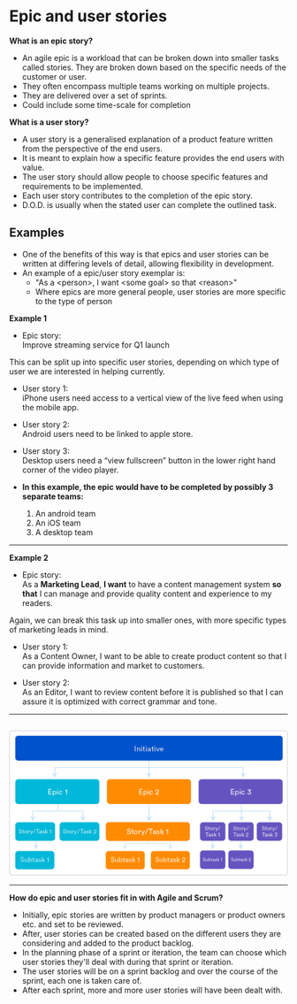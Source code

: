 # Epic and user stories

**What is an epic story?**
- An agile epic is a workload that can be broken down into smaller tasks called stories. They are broken down based on the specific needs of the customer or user.
- They often encompass multiple teams working on multiple projects.
- They are delivered over a set of sprints.
- Could include some time-scale for completion

**What is a user story?**
- A user story is a generalised explanation of a product feature written from the perspective of the end users.
- It is meant to explain how a specific feature provides the end users with value.
- The user story should allow people to choose specific features and requirements to be implemented.
- Each user story contributes to the completion of the epic story.
- D.O.D. is usually when the stated user can complete the outlined task.


## Examples
- One of the benefits of this way is that epics and user stories can be written at differing levels of detail, allowing flexibility in development.
- An example of a epic/user story exemplar is:
    - "As a \<person>, I want \<some goal> so that \<reason>"
    - Where epics are more general people, user stories are more specific to the type of person

**Example 1**
- Epic story:  
Improve streaming service for Q1 launch

This can be split up into specific user stories, depending on which type of user we are interested in helping currently.

- User story 1:  
iPhone users need access to a vertical view of the live feed when using the mobile app.

- User story 2:  
Android users need to be linked to apple store.

- User story 3:  
Desktop users need a “view fullscreen” button in the lower right hand corner of the video player.

- **In this example, the epic would have to be completed by possibly 3 separate teams:**
    1. An android team
    2. An iOS team
    3. A desktop team

---

**Example 2**
- Epic story:  
As a **Marketing Lead**, **I want** to have a content management system **so that** I can manage and provide quality content and experience to my readers.

Again, we can break this task up into smaller ones, with more specific types of marketing leads in mind.

- User story 1:  
As a Content Owner, I want to be able to create product content so that I can provide information and market to customers.

- User story 2:  
As an Editor, I want to review content before it is published so that I can assure it is optimized with correct grammar and tone.

----
##
![How they relate](images/1.png)

---
**How do epic and user stories fit in with Agile and Scrum?**
- Initially, epic stories are written by product managers or product owners etc. and set to be reviewed.
- After, user stories can be created based on the different users they are considering and added to the product backlog.
- In the planning phase of a sprint or iteration, the team can choose which user stories they'll deal with during that sprint or iteration.
- The user stories will be on a sprint backlog and over the course of the sprint, each one is taken care of.
- After each sprint, more and more user stories will have been dealt with.